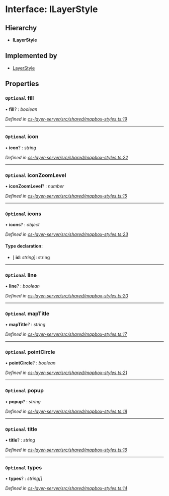 # Interface: ILayerStyle

## Hierarchy

* **ILayerStyle**

## Implemented by

* [LayerStyle](../classes/_cs_layer_server_src_shared_layer_style_.layerstyle.md)

## Properties

### `Optional` fill

• **fill**? : *boolean*

*Defined in [cs-layer-server/src/shared/mapbox-styles.ts:19](https://github.com/RichardHovenkamp/csnext/blob/eefa977/packages/cs-layer-server/src/shared/mapbox-styles.ts#L19)*

___

### `Optional` icon

• **icon**? : *string*

*Defined in [cs-layer-server/src/shared/mapbox-styles.ts:22](https://github.com/RichardHovenkamp/csnext/blob/eefa977/packages/cs-layer-server/src/shared/mapbox-styles.ts#L22)*

___

### `Optional` iconZoomLevel

• **iconZoomLevel**? : *number*

*Defined in [cs-layer-server/src/shared/mapbox-styles.ts:15](https://github.com/RichardHovenkamp/csnext/blob/eefa977/packages/cs-layer-server/src/shared/mapbox-styles.ts#L15)*

___

### `Optional` icons

• **icons**? : *object*

*Defined in [cs-layer-server/src/shared/mapbox-styles.ts:23](https://github.com/RichardHovenkamp/csnext/blob/eefa977/packages/cs-layer-server/src/shared/mapbox-styles.ts#L23)*

#### Type declaration:

* \[ **id**: *string*\]: string

___

### `Optional` line

• **line**? : *boolean*

*Defined in [cs-layer-server/src/shared/mapbox-styles.ts:20](https://github.com/RichardHovenkamp/csnext/blob/eefa977/packages/cs-layer-server/src/shared/mapbox-styles.ts#L20)*

___

### `Optional` mapTitle

• **mapTitle**? : *string*

*Defined in [cs-layer-server/src/shared/mapbox-styles.ts:17](https://github.com/RichardHovenkamp/csnext/blob/eefa977/packages/cs-layer-server/src/shared/mapbox-styles.ts#L17)*

___

### `Optional` pointCircle

• **pointCircle**? : *boolean*

*Defined in [cs-layer-server/src/shared/mapbox-styles.ts:21](https://github.com/RichardHovenkamp/csnext/blob/eefa977/packages/cs-layer-server/src/shared/mapbox-styles.ts#L21)*

___

### `Optional` popup

• **popup**? : *string*

*Defined in [cs-layer-server/src/shared/mapbox-styles.ts:18](https://github.com/RichardHovenkamp/csnext/blob/eefa977/packages/cs-layer-server/src/shared/mapbox-styles.ts#L18)*

___

### `Optional` title

• **title**? : *string*

*Defined in [cs-layer-server/src/shared/mapbox-styles.ts:16](https://github.com/RichardHovenkamp/csnext/blob/eefa977/packages/cs-layer-server/src/shared/mapbox-styles.ts#L16)*

___

### `Optional` types

• **types**? : *string[]*

*Defined in [cs-layer-server/src/shared/mapbox-styles.ts:14](https://github.com/RichardHovenkamp/csnext/blob/eefa977/packages/cs-layer-server/src/shared/mapbox-styles.ts#L14)*
